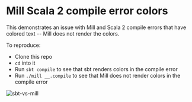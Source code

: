 # Mill Scala 2 compile error colors

This demonstrates an issue with Mill and Scala 2 compile errors that have colored text -- Mill does not render the colors.

To reproduce:

- Clone this repo
- `cd` into it
- Run `sbt compile` to see that sbt renders colors in the compile error
- Run `./mill __.compile` to see that Mill does not render colors in the compile error

![sbt-vs-mill](https://github.com/mrdziuban/mill-compile-error-colors/assets/4718399/bddb8157-147c-45ff-a1ea-d36340ed2169)
